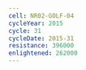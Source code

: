 ```yaml
---
cell: NR02-GOLF-04
cycleYear: 2015
cycle: 31
cycleDate: 2015-31
resistance: 396000
enlightened: 262000 
---
```

      